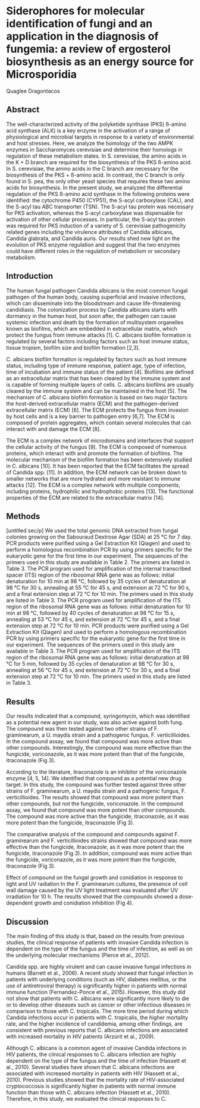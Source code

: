 # Siderophores for molecular identification of fungi and an application in the diagnosis of fungemia: a review of ergosterol biosynthesis as an energy source for Microsporidia
Quaglee Dragontacos


## Abstract
The well-characterized activity of the polyketide synthase (PKS) ß-amino acid synthase (ALK) is a key enzyme in the activation of a range of physiological and microbial targets in response to a variety of environmental and host stresses. Here, we analyze the homology of the two AMPK enzymes in Saccharomyces cerevisiae and determine their homologs in regulation of these metabolism states. In S. cerevisiae, the amino acids in the K + D branch are required for the biosynthesis of the PKS ß-amino acid. In S. cerevisiae, the amino acids in the C branch are necessary for the biosynthesis of the PKS + ß-amino acid. In contrast, the C branch is only found in S. pea, the only other yeast species that requires these two amino acids for biosynthesis. In the present study, we analyzed the differential regulation of the PKS ß-amino acid synthase in the following proteins were identified: the cytochrome P450 (CYP51), the S-acyl carboxylase (CAL), and the S-acyl tau ABC transporter (TSN). The S-acyl tau protein was necessary for PKS activation, whereas the S-acyl carboxylase was dispensable for activation of other cellular processes. In particular, the S-acyl tau protein was required for PKS induction of a variety of S. cerevisiae pathogenicity related genes including the virulence attributes of Candida albicans, Candida glabrata, and Candida auris. Our results shed new light on the evolution of PKS enzyme regulation and suggest that the two enzymes could have different roles in the regulation of metabolism or secondary metabolism.


## Introduction
The human fungal pathogen Candida albicans is the most common fungal pathogen of the human body, causing superficial and invasive infections, which can disseminate into the bloodstream and cause life-threatening candidiasis. The colonization process by Candida albicans starts with dormancy in the human host, but soon after, the pathogen can cause systemic infection and death by the formation of multisystem organelles known as biofilms, which are embedded in extracellular matrix, which protect the fungus from immune attacks [1]. C. albicans biofilm formation is regulated by several factors including factors such as host immune status, tissue tropism, biofilm size and biofilm formation [2,3].

C. albicans biofilm formation is regulated by factors such as host immune status, including type of immune response, patient age, type of infection, time of incubation and immune status of the patient [4]. Biofilms are defined as an extracellular matrix that has been cleared by the immune system and is capable of forming multiple layers of cells. C. albicans biofilms are usually cleared by the immune system and can be maintained in the host [5]. The mechanism of C. albicans biofilm formation is based on two major factors: the host-derived extracellular matrix (ECM) and the pathogen-derived extracellular matrix (ECM) [6]. The ECM protects the fungus from invasion by host cells and is a key barrier to pathogen entry [6,7]. The ECM is composed of protein aggregates, which contain several molecules that can interact with and damage the ECM [8].

The ECM is a complex network of microdomains and interfaces that support the cellular activity of the fungus [9]. The ECM is composed of numerous proteins, which interact with and promote the formation of biofilms. The molecular mechanism of the biofilm formation has been extensively studied in C. albicans [10]. It has been reported that the ECM facilitates the spread of Candida spp. [11]. In addition, the ECM network can be broken down to smaller networks that are more hydrated and more resistant to immune attacks [12]. The ECM is a complex network with multiple components, including proteins, hydrophilic and hydrophobic proteins [13]. The functional properties of the ECM are related to the extracellular matrix [14].


## Methods

[untitled sec/p]
We used the total genomic DNA extracted from fungal colonies growing on the Sabouraud Dextrose Agar (SDA) at 25 °C for 7 day. PCR products were purified using a Gel Extraction Kit (Qiagen) and used to perform a homologous recombination PCR by using primers specific for the eukaryotic gene for the first time in our experiment. The sequences of the primers used in this study are available in Table 2. The primers are listed in Table 3. The PCR program used for amplification of the internal transcribed spacer (ITS) region of the ribosomal RNA gene was as follows: initial denaturation for 10 min at 98 °C, followed by 35 cycles of denaturation at 98 °C for 30 s, annealing at 55 °C for 45 s, and extension at 72 °C for 90 s, and a final extension step at 72 °C for 10 min. The primers used in this study are listed in Table 3. The PCR program used for amplification of the ITS region of the ribosomal RNA gene was as follows: initial denaturation for 10 min at 98 °C, followed by 40 cycles of denaturation at 98 °C for 15 s, annealing at 53 °C for 45 s, and extension at 72 °C for 45 s, and a final extension step at 72 °C for 10 min. PCR products were purified using a Gel Extraction Kit (Qiagen) and used to perform a homologous recombination PCR by using primers specific for the eukaryotic gene for the first time in our experiment. The sequences of the primers used in this study are available in Table 3. The PCR program used for amplification of the ITS region of the ribosomal RNA gene was as follows: initial denaturation at 98 °C for 5 min, followed by 35 cycles of denaturation at 98 °C for 30 s, annealing at 56 °C for 45 s, and extension at 72 °C for 30 s, and a final extension step at 72 °C for 10 min. The primers used in this study are listed in Table 3.


## Results

Our results indicated that a compound, syringomycin, which was identified as a potential new agent in our study, was also active against both fung. The compound was then tested against two other strains of F. graminearum, a U. maydis strain and a pathogenic fungus, F. verticillioides. In the compound assay, we found that compound was more active than other compounds. Interestingly, the compound was more effective than the fungicide, voriconazole, as it was more potent than that of the fungicide, itraconazole (Fig 3).

According to the literature, itraconazole is an inhibitor of the voriconazole enzyme [4, 5, 14]. We identified that compound as a potential new drug target. In this study, the compound was further tested against three other strains of F. graminearum, a U. maydis strain and a pathogenic fungus, F. verticillioides. The results showed that compound was more potent than other compounds, but not the fungicide, voriconazole. In the compound assay, we found that compound was more potent than other compounds. The compound was more active than the fungicide, itraconazole, as it was more potent than the fungicide, itraconazole (Fig 3).

The comparative analysis of the compound and compounds against F. graminearum and F. verticillioides strains showed that compound was more effective than the fungicide, itraconazole, as it was more potent than the fungicide, itraconazole (Fig 3). In addition, compound was more active than the fungicide, voriconazole, as it was more potent than the fungicide, itraconazole (Fig 3).

Effect of compound on the fungal growth and conidiation in response to light and UV radiation
In the F. graminearum cultures, the presence of cell wall damage caused by the UV light treatment was evaluated after UV irradiation for 10 h. The results showed that the compounds showed a dose-dependent growth and conidiation inhibition (Fig 4).


## Discussion
The main finding of this study is that, based on the results from previous studies, the clinical response of patients with invasive Candida infection is dependent on the type of the fungus and the time of infection, as well as on the underlying molecular mechanisms (Pierce et al., 2012).

Candida spp. are highly virulent and can cause invasive fungal infections in humans (Barrett et al., 2006). A recent study showed that fungal infection in patients with underlying conditions (such as HIV, diabetes mellitus, or the use of antiretroviral therapy) is significantly higher in patients with normal immune function (Fernandez-Ponce et al., 2015). However, this study did not show that patients with C. albicans were significantly more likely to die or to develop other diseases such as cancer or other infectious diseases in comparison to those with C. tropicalis. The more time period during which Candida infections occur in patients with C. tropicalis, the higher mortality rate, and the higher incidence of candidemia, among other findings, are consistent with previous reports that C. albicans infections are associated with increased mortality in HIV patients (Arzúrit et al., 2009).

Although C. albicans is a common agent of invasive Candida infections in HIV patients, the clinical responses to C. albicans infection are highly dependent on the type of the fungus and the time of infection (Hassett et al., 2010). Several studies have shown that C. albicans infections are associated with increased mortality in patients with HIV (Hassett et al., 2010). Previous studies showed that the mortality rate of HIV-associated cryptococcosis is significantly higher in patients with normal immune function than those with C. albicans infection (Hassett et al., 2010). Therefore, in this study, we evaluated the clinical responses to C.
